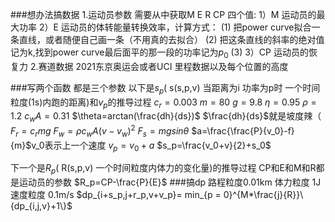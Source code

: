 ###想办法搞数据
1.运动员参数 需要从中获取M E R CP 四个值:
1）M 运动员的最大功率
2）E 运动员的体转能量转换效率，计算方式：
(1) 把power curve拟合一条直线，或者随便自己画一条（不用真的去拟合）
(2) 把这条直线的斜率的绝对值记为k,找到power curve最后面平的那一段的功率记为$p_0$
(3) 
3）CP 运动员的恢复力 
2.赛道数据 2021东京奥运会或者UCI 里程数据以及每个位置的高度

###写两个函数 都是三个参数 
以下是$s_p$( s(s,p,v) 当距离为i 功率为p时 一个时间粒度(1s)内跑的距离)和$v_p$的推导过程
$c_r=0.003$
$m=80$
$g=9.8$
$\eta=0.95$
$\rho=1.2$
$c_wA=0.31$
$\theta=arctan(\frac{dh}{ds})$
$\frac{dh}{ds}$就是坡度辣（
$F_r=c_rmg$
$F_w=\rho c_wA(v-v_w)^2$
$F_s=mgsin\theta$
$a=\frac{\frac{P}{v_0}-f}{m}$v_0表示上一个速度
$v_p=v_0+a$
$s_p=\frac{v_0+v}{2}+s_0$

下一个是$R_p$( R(s,p,v) 一个时间粒度内体力的变化量)的推导过程
CP和E和M和R都是运动员的参数
$R_p=CP-\frac{P}{E}$
###搞dp
路程粒度0.01km 体力粒度 1J 速度粒度 0.1m/s
$dp_{i+s_p,j+r_p,v+v_p}= min_{p = 0}^{M*\frac{j}{R}}\{dp_{i,j,v}+1\}$ 
